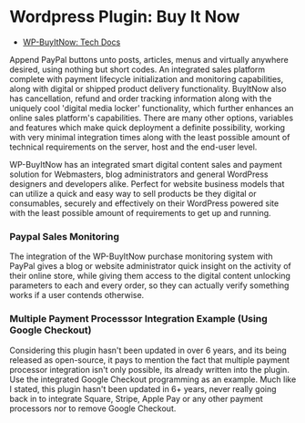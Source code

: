 # Wordpress Plugin: Buy It Now

* [WP-BuyItNow: Tech Docs](https://myvirtualprivate.com/internet-development-tools/wordpress-plugins/buy-it-now-button.php)

Append PayPal buttons unto posts, articles, menus and virtually anywhere desired, using nothing but short codes. An integrated sales platform complete with payment lifecycle initialization and monitoring capabilities, along with digital or shipped product delivery functionality. BuyItNow also has cancellation, refund and order tracking information along with the uniquely cool 'digital media locker' functionality, which further enhances an online sales platform's capabilities. There are many other options, variables and features which make quick deployment a definite possibility, working with very minimal integration times along with the least possible amount of technical requirements on the server, host and the end-user level.

WP-BuyItNow has an integrated smart digital content sales and payment solution for Webmasters, blog administrators and general WordPress designers and developers alike. Perfect for website business models that can utilize a quick and easy way to sell products be they digital or consumables, securely and effectively on their WordPress powered site with the least possible amount of requirements to get up and running.

### Paypal Sales Monitoring

The integration of the WP-BuyItNow purchase monitoring system with PayPal gives a blog or website administrator quick insight on the activity of their online store, while giving them access to the digital content unlocking parameters to each and every order, so they can actually verify something works if a user contends otherwise.

### Multiple Payment Processsor Integration Example (Using Google Checkout)

Considering this plugin hasn't been updated in over 6 years, and its being released as open-source, it pays to mention the fact that multiple payment processor integration isn't only possible, its already written into the plugin. Use the integrated Google Checkout programming as an example. Much like I stated, this plugin hasn't been updated in 6+ years, never really going back in to integrate Square, Stripe, Apple Pay or any other payment processors nor to remove Google Checkout.
